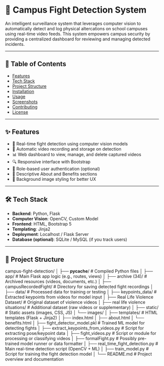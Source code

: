# 🎥 Campus Fight Detection System

An intelligent surveillance system that leverages computer vision to automatically detect and log physical altercations on school campuses using real-time video feeds. This system empowers campus security by providing a centralized dashboard for reviewing and managing detected incidents.

---

## 📌 Table of Contents

- [Features](#-features)
- [Tech Stack](#-tech-stack)
- [Project Structure](#-project-structure)
- [Installation](#-installation)
- [Usage](#-usage)
- [Screenshots](#-screenshots)
- [Contributing](#-contributing)
- [License](#-license)

---

## ✨ Features

- 🎯 Real-time fight detection using computer vision models
- 📁 Automatic video recording and storage on detection
- 📊 Web dashboard to view, manage, and delete captured videos
- 🔍 Responsive interface with Bootstrap
- 🔐 Role-based user authentication (optional)
- 📜 Descriptive About and Benefits sections
- 🎨 Background image styling for better UX

---

## 🛠 Tech Stack

- **Backend**: Python, Flask
- **Computer Vision**: OpenCV, Custom Model
- **Frontend**: HTML, Bootstrap 5
- **Templating**: Jinja2
- **Deployment**: Localhost / Flask Server
- **Database (optional)**: SQLite / MySQL (if you track users)

---

## 📁 Project Structure
campus-fight-detection/
│
├── __pycache__/                     # Compiled Python files
│
├── app/                             # Main Flask app logic (e.g., routes, views)
│
├── archive (34)/                    # Archived resources (videos, documents, etc.)
│
├── campusRecordedFight/            # Directory for saving detected fight recordings
│
├── data/                            # Processed data for training or testing
│
├── keypoints_data/                 # Extracted keypoints from videos for model input
│
├── Real Life Violence Dataset/     # Original dataset of violence videos
│
├── real life violence situations/  # Additional dataset (raw videos or supplementary)
│
├── static/                          # Static assets (images, CSS, JS)
│   └── images/
│
├── templates/                       # HTML templates (Flask + Jinja2)
│   ├── index.html
│   ├── about.html
│   └── benefits.html
│
├── fight_detector_model.pkl         # Trained ML model for detecting fights
│
├── extract_keypoints_from_videos.py # Script for extracting pose/keypoint data
│
├── fight_videos.py                  # Script or module for processing or classifying videos
│
├── formalFight.py                   # Possibly pre-trained model runner or data formatter
│
├── real_time_fight_detection.py     # Main real-time detection script (OpenCV + ML)
│
├── train_model.py                   # Script for training the fight detection model
│
└── README.md                        # Project overview and documentation


